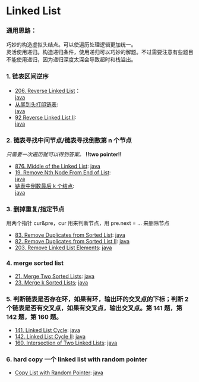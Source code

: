 # Linked List

### 通用思路：

巧妙的构造虚拟头结点。可以使遍历处理逻辑更加统一。  
灵活使用递归。构造递归条件，使用递归可以巧妙的解题。不过需要注意有些题目不能使用递归，因为递归深度太深会导致超时和栈溢出。

### 1. 链表区间逆序

- [206. Reverse Linked List](https://leetcode.com/problems/reverse-linked-list/)：  
  [java](/solution_java/0206_Reverse_Linked_List.java)
- [从尾到头打印链表](https://www.nowcoder.com/practice/d0267f7f55b3412ba93bd35cfa8e8035?tpId=13&&tqId=11156&rp=1&ru=/ta/coding-interviews&qru=/ta/coding-interviews/question-ranking):  
  [java](/牛客网/从尾到头打印链表.java)
- [92 Reverse Linked List II](https://leetcode.com/problems/reverse-linked-list-ii/):  
  [java](/solution_java/0092_Reverse_Linked_List_II.java)

### 2. 链表寻找中间节点/链表寻找倒数第 n 个节点

_只需要一次遍历就可以得到答案。_
**!!two pointer!!**

- [876. Middle of the Linked List](https://leetcode.com/problems/middle-of-the-linked-list/):
  [java](/solution_java/0876_Middle_of_the_Linked_List.java)
- [19. Remove Nth Node From End of List](https://leetcode.com/problems/remove-nth-node-from-end-of-list/):  
  [java](/solution_java/0019_Remove_Nth_Node_From_End_of_List.java)
- [链表中倒数最后 k 个结点](https://www.nowcoder.com/practice/886370fe658f41b498d40fb34ae76ff9?tpId=13&&tqId=11167&rp=1&ru=/ta/coding-interviews&qru=/ta/coding-interviews/question-ranking):  
  [java](/牛客网/链表中倒数最后k个结点.java)

### 3. 删掉重复/指定节点

用两个指针 cur&pre，cur 用来判断节点，用 pre.next = ... 来删除节点

- [83. Remove Duplicates from Sorted List](https://leetcode.com/problems/remove-duplicates-from-sorted-list/):
  [java](/solution_java/0083_Remove_Duplicates_from_Sorted_List.java)
- [82. Remove Duplicates from Sorted List II](https://leetcode.com/problems/remove-duplicates-from-sorted-list-ii):
  [java](/solution_java/0082_Remove_Duplicates_from_Sorted_List_II.java)
- [203. Remove Linked List Elements](https://leetcode.com/problems/remove-linked-list-elements/):
  [java](/solution_java/0203_Remove_Linked_List_Elements.java)

### 4. merge sorted list

- [21. Merge Two Sorted Lists](https://leetcode.com/problems/merge-two-sorted-lists/):
  [java](/solution_java/0021_Merge_Two_Sorted_Lists.java)
- [23. Merge k Sorted Lists](https://leetcode.com/problems/merge-k-sorted-lists/);
  [java](/solution_java/0023_Merge_k_Sorted_Lists.java)

### 5. 判断链表是否存在环，如果有环，输出环的交叉点的下标；判断 2 个链表是否有交叉点，如果有交叉点，输出交叉点。第 141 题，第 142 题，第 160 题。

- [141. Linked List Cycle](https://leetcode.com/problems/linked-list-cycle/):
  [java](/solution_java/0141_Linked_List_Cycle.java)
- [142. Linked List Cycle II](https://leetcode.com/problems/linked-list-cycle-ii/):
  [java](/solution_java/0142_Linked_List_Cycle_II.java)
- [160. Intersection of Two Linked Lists](https://leetcode.com/problems/intersection-of-two-linked-lists/):
  [java](/solution_java/0160_Intersection_of_Two_Linked_Lists.java)

### 6. hard copy 一个 linked list with random pointer

- [Copy List with Random Pointer](https://leetcode.com/problems/copy-list-with-random-pointer/):
  [java](/solution_java/0138_Copy_List_with_Random_Pointer.md)
